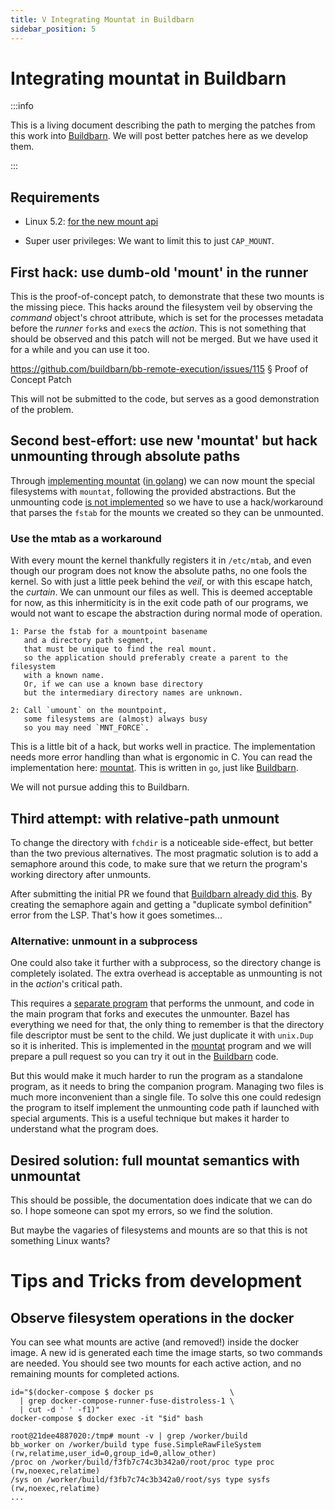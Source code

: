 ```yaml
---
title: V Integrating Mountat in Buildbarn
sidebar_position: 5
---
```

# Integrating mountat in Buildbarn

:::info

This is a living document describing the path to merging the patches from this work into [Buildbarn].
We will post better patches here as we develop them.

:::

[Buildbarn]: https://github.com/buildbarn/bb-remote-execution/

## Requirements

* Linux 5.2:
  [for the new mount api]

* Super user privileges:
  We want to limit this to just `CAP_MOUNT`.

[for the new mount api]: https://cdn.kernel.org/pub/linux/kernel/v5.x/ChangeLog-5.2

## First hack: use dumb-old 'mount' in the runner

This is the proof-of-concept patch, to demonstrate that these two mounts is the missing piece.
This hacks around the filesystem veil by observing the _command_ object's
chroot attribute,
which is set for the processes metadata before the _runner_ `fork`s and `exec`s the _action_.
This is not something that should be observed and this patch will not be merged.
But we have used it for a while and you can use it too.

https://github.com/buildbarn/bb-remote-execution/issues/115
§ Proof of Concept Patch

This will not be submitted to the code,
but serves as a good demonstration of the problem.

## Second best-effort: use new 'mountat' but hack unmounting through absolute paths

Through [implementing mountat] ([in golang])
we can now mount the special filesystems with `mountat`,
following the provided abstractions.
But the unmounting code [is not implemented]
so we have to use a hack/workaround
that parses the `fstab` for the mounts we created so they can be unmounted.

### Use the mtab as a workaround

With every mount the kernel thankfully registers it in `/etc/mtab`,
and even though our program does not know the absolute paths,
no one fools the kernel.
So with just a little peek behind the *veil*, or with this escape hatch, the *curtain*.
We can unmount our files as well.
This is deemed acceptable for now,
as this inhermiticity is in the exit code path of our programs,
we would not want to escape the abstraction during normal mode of operation.

    1: Parse the fstab for a mountpoint basename
       and a directory path segment,
       that must be unique to find the real mount.
       so the application should preferably create a parent to the filesystem
       with a known name.
       Or, if we can use a known base directory
       but the intermediary directory names are unknown.

    2: Call `umount` on the mountpoint,
       some filesystems are (almost) always busy
       so you may need `MNT_FORCE`.

This is a little bit of a hack, but works well in practice.
The implementation needs more error handling than what is ergonomic in C.
You can read the implementation here: [mountat].
This is written in `go`, just like [Buildbarn].

[mountat]:       https://github.com/meroton/prototype-mountat/blob/main/cmd/mountat/main.go
[mountat.c]:     https://github.com/meroton/prototype-mountat/blob/main/c-prototypes/mountat.c
[mountat_dfd.c]: https://github.com/meroton/prototype-mountat/blob/main/c-prototypes/mountat_dfd.c

We will not pursue adding this to Buildbarn.

[implementing mountat]: /docs/improved-chroot-in-Buildbarn/implementing-mountat/
[in golang]: https://github.com/meroton/prototype-mountat/blob/main/cmd/mountat/main.go#L231
[is not implemented]: /docs/improved-chroot-in-Buildbarn/implementing-unmountat/

## Third attempt: with relative-path unmount

To change the directory with `fchdir` is a noticeable side-effect,
but better than the two previous alternatives.
The most pragmatic solution is to add a semaphore around this code,
to make sure that we return the program's working directory after unmounts.

After submitting the initial PR we found that [Buildbarn already did this].
By creating the semaphore again and getting a "duplicate symbol definition" error from the LSP.
That's how it goes sometimes...

[Buildbarn already did this]: https://github.com/buildbarn/bb-storage/blob/ece87ab6dc2a9e1e592d2032f5a02c3694765cfc/pkg/filesystem/local_directory_unix.go#L271

### Alternative: unmount in a subprocess

One could also take it further with a subprocess,
so the directory change is completely isolated.
The extra overhead is acceptable
as unmounting is not in the _action_'s critical path.

This requires a [separate program] that performs the unmount,
and code in the main program that forks and executes the unmounter.
Bazel has everything we need for that,
the only thing to remember is that the directory file descriptor
must be sent to the child.
We just duplicate it with `unix.Dup` so it is inherited.
This is implemented in the [mountat] program
and we will prepare a pull request so you can try it out in the [Buildbarn] code.

But this would make it much harder to run the program as a standalone program,
as it needs to bring the companion program.
Managing two files is much more inconvenient than a single file.
To solve this one could redesign the program
to itself implement the unmounting code path if launched with special arguments.
This is a useful technique but makes it harder to understand what the program does.

[separate program]: https://github.com/meroton/prototype-mountat/blob/cmd/relative-unmount/main.go

## Desired solution: full mountat semantics with unmountat

This should be possible,
the documentation does indicate that we can do so.
I hope someone can spot my errors, so we find the solution.

But maybe the vagaries of filesystems and mounts
are so that this is not something Linux wants?

# Tips and Tricks from development

## Observe filesystem operations in the docker

You can see what mounts are active (and removed!) inside the docker image.
A new id is generated each time the image starts,
so two commands are needed.
You should see two mounts for each active action,
and no remaining mounts for completed actions.

```
id="$(docker-compose $ docker ps                 \
  | grep docker-compose-runner-fuse-distroless-1 \
  | cut -d ' ' -f1)"
docker-compose $ docker exec -it "$id" bash

root@21dee4887020:/tmp# mount -v | grep /worker/build
bb_worker on /worker/build type fuse.SimpleRawFileSystem (rw,relatime,user_id=0,group_id=0,allow_other)
/proc on /worker/build/f3fb7c74c3b342a0/root/proc type proc (rw,noexec,relatime)
/sys on /worker/build/f3fb7c74c3b342a0/root/sys type sysfs (rw,noexec,relatime)
...
```
